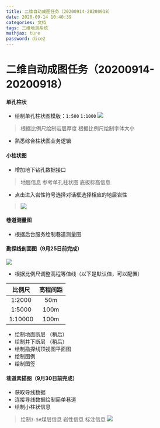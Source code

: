 ```yaml
---
title: 二维自动成图任务（20200914-20200918）
date: 2020-09-14 10:40:39
categories: 文档
tags: 三维地测系统
mathjax: ture
password: dice2
---
```


# 二维自动成图任务（20200914-20200918）
#### 单孔柱状

* 绘制单孔柱状图模版：`1:500` `1:1000`
![](15991258080091.jpg)

> 根据比例尺绘制岩层厚度
> 根据比例尺绘制字体大小

* 熟悉综合柱状图业务逻辑
 
#### 小柱状图
* 增加地下钻孔数据接口
> 地层信息 参考单孔柱状图
> 底板标高信息

* 点击进入岩性符号选择对话框选择相应的地层岩性
> ![](15968582895156.png)




#### 巷道测量图
* 根据后台服务绘制巷道测量图

#### 勘探线剖面图（9月25日前完成）
![](15980019995416.jpg)


* 根据比例尺调整高程等值线（以下是默认值，可以配置）

| 比例尺 | 高程间距 |
|:---:|:----:|
| 1:2000  |   50m   |
| 1:5000  |   100m   |
| 1:10000  |   100m   |

* 绘制地面断层 （稍后）
* 绘制井下断层 （稍后）
* 绘制勘探线顶视图平面图
* 绘制图例
* 绘制图签

#### 巷道素描图（9月30日前完成）
* 获取导线数据
* 连接导线数据绘制简单巷道
* 绘制小柱状信息
> 绘制`3-5#`煤层信息
> 岩性信息
> 标注信息
![](15995509383375.jpg)


